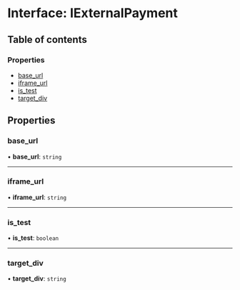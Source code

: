 # Interface: IExternalPayment

## Table of contents

### Properties

- [base\_url](IExternalPayment.md#base_url)
- [iframe\_url](IExternalPayment.md#iframe_url)
- [is\_test](IExternalPayment.md#is_test)
- [target\_div](IExternalPayment.md#target_div)

## Properties

### base\_url

• **base\_url**: `string`

___

### iframe\_url

• **iframe\_url**: `string`

___

### is\_test

• **is\_test**: `boolean`

___

### target\_div

• **target\_div**: `string`
